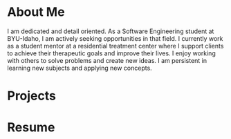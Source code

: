 <!DOCTYPE html>
<html>
    <body>
        <h1>About Me</h1>
        <p>I am dedicated and detail oriented. As a Software Engineering student at BYU-Idaho, I am actively seeking opportunities in that field. I currently work as a student mentor at a residential treatment center where I support clients to achieve their therapeutic goals and improve their lives. I enjoy working with others to solve problems and create new ideas. I am persistent in learning new subjects and applying new concepts.</p>
    </body>
    <h1>Projects</h1>
    <h1>Resume</h1>
</html>
